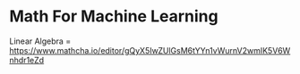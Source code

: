 # Math For Machine Learning

Linear Algebra = https://www.mathcha.io/editor/gQyX5IwZUlGsM6tYYn1vWurnV2wmIK5V6Wnhdr1eZd

